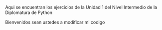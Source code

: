 
Aqui se encuentran los  ejercicios de la Unidad 1 del Nivel Intermedio de la Diplomatura de Python

Bienvenidos sean ustedes a modificar mi codigo
